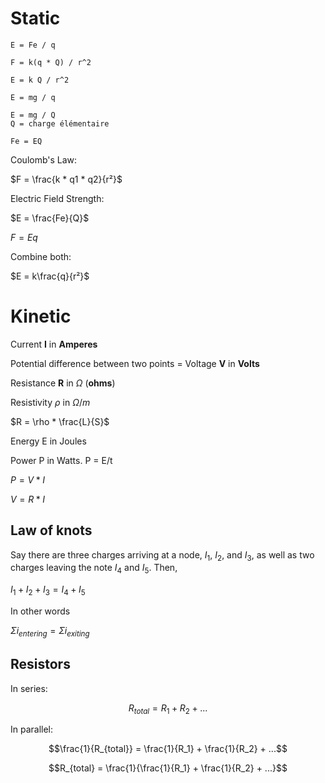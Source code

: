 # Static

```
E = Fe / q

F = k(q * Q) / r^2

E = k Q / r^2

E = mg / q

E = mg / Q
Q = charge élémentaire

Fe = EQ
```

Coulomb's Law:

$F = \frac{k * q1 * q2}{r²}$

Electric Field Strength:

$E = \frac{Fe}{Q}$

$F = Eq$

Combine both:

$E = k\frac{q}{r²}$

# Kinetic

Current **I** in **Amperes**

Potential difference between two points = Voltage **V** in **Volts**

Resistance **R** in $\Omega$ (**ohms**)

Resistivity $\rho$ in $\Omega / m$

$R = \rho * \frac{L}{S}$

Energy E in Joules

Power P in Watts. P = E/t

$P = V * I$

$V = R * I$

## Law of knots

Say there are three charges arriving at a node, $I_1$, $I_2$, and $I_3$, as well as two charges leaving the note $I_4$ and $I_5$. Then,

$I_1 + I_2 + I_3 = I_4 + I_5$

In other words

$\Sigma i_{entering} = \Sigma i_{exiting}$

## Resistors

In series:

$$R_{total} = R_1 + R_2 + ...$$

In parallel:

$$\frac{1}{R_{total}} = \frac{1}{R_1} + \frac{1}{R_2} + ...$$

$$R_{total} = \frac{1}{\frac{1}{R_1} + \frac{1}{R_2} + ...}$$